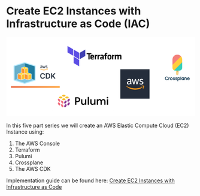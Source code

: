 # Create EC2 Instances with Infrastructure as Code (IAC)

![](./aws_ec2_creation_iac.png)

In this five part series we will create an AWS Elastic Compute Cloud (EC2) Instance using:
1. The AWS Console
2. Terraform
3. Pulumi
4. Crossplane
5. The AWS CDK

Implementation guide can be found here: [Create EC2 Instances with Infrastructure as Code](https://medium.com/@roadtocloude/list/create-an-aws-ec2-instance-c4ca1b5067fe)

